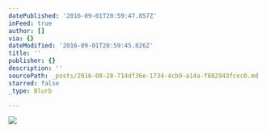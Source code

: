 ```yaml
---
datePublished: '2016-09-01T20:59:47.857Z'
inFeed: true
author: []
via: {}
dateModified: '2016-09-01T20:59:45.826Z'
title: ''
publisher: {}
description: ''
sourcePath: _posts/2016-08-28-714df36e-1734-4cb9-a14a-f882943fcec0.md
starred: false
_type: Blurb

---
```

![](https://the-grid-user-content.s3-us-west-2.amazonaws.com/5602d7fc-68f9-46a6-b0ca-f1b49c81a087.jpg)